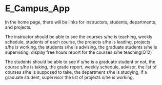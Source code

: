 # E_Campus_App
In the home page, there will be links for instructors, students, departments, and projects.

The instructor should be able to see the courses s/he is teaching, weekly schedule, students of each course, the projects s/he is leading, projects s/he is working, the students s/he is advising, the graduate students s/he is supervising, display free hours report for the courses s/he teaching(Q12)

The students should be able to see if s/he is a graduate student or not, the course s/he is taking, the grade report, weekly schedule, advisor, the list of courses s/he is supposed to take, the department s/he is studying, if a graduate student, supervisor the list of projects s/he is working.
